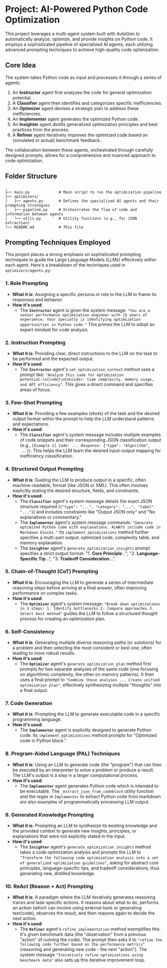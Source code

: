 # Project: AI-Powered Python Code Optimization

This project leverages a multi-agent system built with AutoGen to automatically analyze, optimize, and provide insights on Python code. It employs a sophisticated pipeline of specialized AI agents, each utilizing advanced prompting techniques to achieve high-quality code optimization.

## Core Idea

The system takes Python code as input and processes it through a series of agents:
1.  An **Instructor** agent first analyzes the code for general optimization potential.
2.  A **Classifier** agent then identifies and categorizes specific inefficiencies.
3.  An **Optimizer** agent devises a strategic plan to address these inefficiencies.
4.  An **Implementer** agent generates the optimized Python code.
5.  An **Insighter** agent distills generalized optimization principles and best practices from the process.
6.  A **Refiner** agent iteratively improves the optimized code based on (simulated or actual) benchmark feedback.

The collaboration between these agents, orchestrated through carefully designed prompts, allows for a comprehensive and nuanced approach to code optimization.

## Folder Structure

```
.
├── main.py             # Main script to run the optimization pipeline
├── optimizers/
│   ├── agents.py       # Defines the specialized AI agents and their prompting strategies
│   ├── pipeline.py     # Orchestrates the flow of code and information between agents
│   └── utils.py        # Utility functions (e.g., for JSON extraction)
└── README.md           # This file
```

## Prompting Techniques Employed

This project places a strong emphasis on sophisticated prompting techniques to guide the Large Language Models (LLMs) effectively within each agent. Here's a breakdown of the techniques used in `optimizers/agents.py`:

### 1. Role Prompting
*   **What it is**: Assigning a specific persona or role to the LLM to frame its responses and behavior.
*   **How it's used**:
    *   The **`Instructor`** agent is given the system message: `"You are a senior performance optimization engineer with 15 years of experience. Your specialty is identifying optimization opportunities in Python code."` This primes the LLM to adopt an expert mindset for code analysis.

### 2. Instruction Prompting
*   **What it is**: Providing clear, direct instructions to the LLM on the task to be performed and the expected output.
*   **How it's used**:
    *   The **`Instructor`** agent's `set_optimization_context` method uses a prompt like: `"Analyze this code for optimization potential:\n{code}\nConsider: time complexity, memory usage, and API efficiency"`. This gives a direct command and specifies areas of focus.

### 3. Few-Shot Prompting
*   **What it is**: Providing a few examples (shots) of the task and the desired output format within the prompt to help the LLM understand patterns and expectations.
*   **How it's used**:
    *   The **`Classifier`** agent's system message includes multiple examples of code snippets and their corresponding JSON classification output (e.g., `[Example 1] Code: ... Response: {"type": "Algorithm", ...}`). This helps the LLM learn the desired input-output mapping for inefficiency classification.

### 4. Structured Output Prompting
*   **What it is**: Guiding the LLM to produce output in a specific, often machine-readable, format (like JSON or XML). This often involves explicitly stating the desired structure, fields, and constraints.
*   **How it's used**:
    *   The **`Classifier`** agent's system message details the exact JSON structure required (`{"type": "...", "category": "...", "label": "..."}`) and includes constraints like "Output JSON only" and "No explanations or commentary."
    *   The **`Implementer`** agent's system message commands: `"Generate optimized Python code with explanations. ALWAYS include code in Markdown blocks."` Its `implement_optimizations` method further specifies a multi-part output: optimized code, complexity table, and memory explanation.
    *   The **`Insighter`** agent's `generate_optimization_insights` prompt specifies a strict output format: "1. **Core Principle**...", "2. **Language-Specific Tip**...", "3. **Tradeoff Consideration**...".

### 5. Chain-of-Thought (CoT) Prompting
*   **What it is**: Encouraging the LLM to generate a series of intermediate reasoning steps before arriving at a final answer, often improving performance on complex tasks.
*   **How it's used**:
    *   The **`Optimizer`** agent's system message: `"Break down optimizations in 3 steps: 1. Identify bottlenecks 2. Compare approaches 3. Select best method"` guides the LLM to follow a structured thought process for creating an optimization plan.

### 6. Self-Consistency
*   **What it is**: Generating multiple diverse reasoning paths (or solutions) for a problem and then selecting the most consistent or best one, often leading to more robust results.
*   **How it's used**:
    *   The **`Optimizer`** agent's `generate_optimization_plan` method first prompts for two separate analyses of the same code (one focusing on algorithmic complexity, the other on memory patterns). It then uses a final prompt to `"Combine these analyses ... Create unified optimization plan"`, effectively synthesizing multiple "thoughts" into a final output.

### 7. Code Generation
*   **What it is**: Prompting the LLM to generate executable code in a specific programming language.
*   **How it's used**:
    *   The **`Implementer`** agent is explicitly designed to generate Python code. Its `implement_optimizations` method prompts for "Optimized code in Python block."

### 8. Program-Aided Language (PAL) Techniques
*   **What it is**: Using an LLM to generate code (the "program") that can then be executed by an interpreter to solve a problem or produce a result. The LLM's output is a step in a larger computational process.
*   **How it's used**:
    *   The **`Implementer`** agent generates Python code which is intended to be executable. The `_extract_json_from_codeblock` utility function and the regex in `Implementer` to extract Python code from markdown are also examples of programmatically processing LLM output.

### 9. Generated Knowledge Prompting
*   **What it is**: Prompting an LLM to synthesize its existing knowledge and the provided context to generate new insights, principles, or explanations that were not explicitly stated in the input.
*   **How it's used**:
    *   The **`Insighter`** agent's `generate_optimization_insights` method takes a code optimization analysis and prompts the LLM to `"Transform the following code optimization analysis into a set of generalized optimization guidelines"`, asking for abstract core principles, language-specific tips, and tradeoff considerations, thus generating new, distilled knowledge.

### 10. ReAct (Reason + Act) Prompting
*   **What it is**: A paradigm where the LLM iteratively generates reasoning traces and task-specific actions. It reasons about what to do, performs an action (which can involve using external tools or generating text/code), observes the result, and then reasons again to decide the next action.
*   **How it's used**:
    *   The **`Refiner`** agent's `refine_implementation` method exemplifies this. It's given benchmark data (the "observation" from a previous "action" of running the code). The prompt then asks it to `"refine the following code further based on the performance metrics"` (reasoning and generating new code - the next "action"). The system message `"Iteratively refine optimizations using benchmark data"` also sets up this iterative improvement loop.